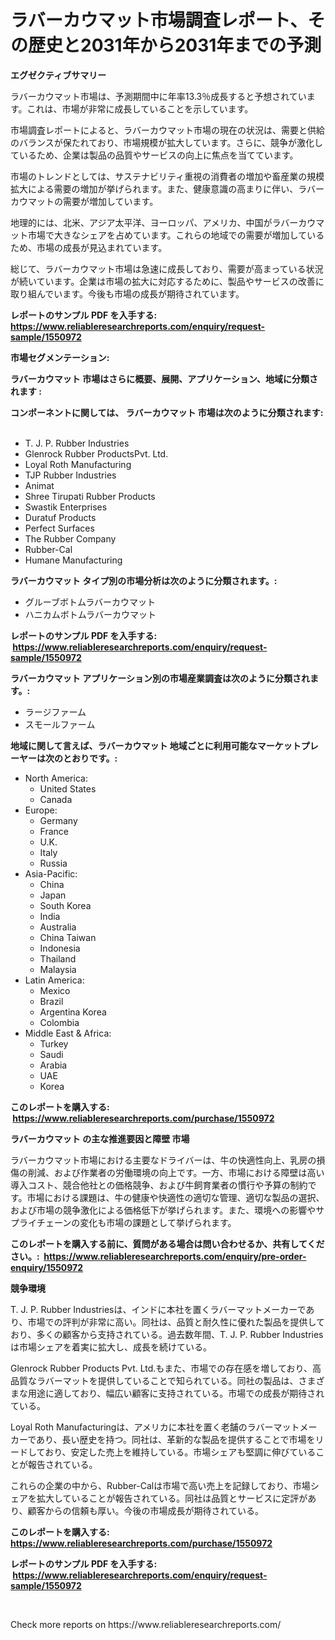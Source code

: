 <p><h1>ラバーカウマット市場調査レポート、その歴史と2031年から2031年までの予測</h1></p><p><strong>エグゼクティブサマリー</strong></p>
<p><p>ラバーカウマット市場は、予測期間中に年率13.3％成長すると予想されています。これは、市場が非常に成長していることを示しています。</p><p>市場調査レポートによると、ラバーカウマット市場の現在の状況は、需要と供給のバランスが保たれており、市場規模が拡大しています。さらに、競争が激化しているため、企業は製品の品質やサービスの向上に焦点を当てています。</p><p>市場のトレンドとしては、サステナビリティ重視の消費者の増加や畜産業の規模拡大による需要の増加が挙げられます。また、健康意識の高まりに伴い、ラバーカウマットの需要が増加しています。</p><p>地理的には、北米、アジア太平洋、ヨーロッパ、アメリカ、中国がラバーカウマット市場で大きなシェアを占めています。これらの地域での需要が増加しているため、市場の成長が見込まれています。</p><p>総じて、ラバーカウマット市場は急速に成長しており、需要が高まっている状況が続いています。企業は市場の拡大に対応するために、製品やサービスの改善に取り組んでいます。今後も市場の成長が期待されています。</p></p>
<p><strong>レポートのサンプル PDF を入手する: <a href="https://www.reliableresearchreports.com/enquiry/request-sample/1550972">https://www.reliableresearchreports.com/enquiry/request-sample/1550972</a></strong></p>
<p><strong>市場セグメンテーション:</strong></p>
<p><strong> ラバーカウマット 市場はさらに概要、展開、アプリケーション、地域に分類されます :</strong></p>
<p><strong>コンポーネントに関しては、 ラバーカウマット 市場は次のように分類されます: &nbsp;</strong></p>
<p><ul><li>T. J. P. Rubber Industries</li><li>Glenrock Rubber ProductsPvt. Ltd.</li><li>Loyal Roth Manufacturing</li><li>TJP Rubber Industries</li><li>Animat</li><li>Shree Tirupati Rubber Products</li><li>Swastik Enterprises</li><li>Duratuf Products</li><li>Perfect Surfaces</li><li>The Rubber Company</li><li>Rubber-Cal</li><li>Humane Manufacturing</li></ul></p>
<p><strong> ラバーカウマット タイプ別の市場分析は次のように分類されます。:</strong></p>
<p><ul><li>グルーブボトムラバーカウマット</li><li>ハニカムボトムラバーカウマット</li></ul></p>
<p><strong>レポートのサンプル PDF を入手する: &nbsp;<a href="https://www.reliableresearchreports.com/enquiry/request-sample/1550972">https://www.reliableresearchreports.com/enquiry/request-sample/1550972</a></strong></p>
<p><strong> ラバーカウマット アプリケーション別の市場産業調査は次のように分類されます。:</strong></p>
<p><ul><li>ラージファーム</li><li>スモールファーム</li></ul></p>
<p><strong>地域に関して言えば、ラバーカウマット 地域ごとに利用可能なマーケットプレーヤーは次のとおりです。:</strong></p>
<p><ul>
    <li>
        North America:
        <ul>
            <li>United States</li>
            <li>Canada</li>
        </ul>
    </li>
    <li>
        Europe:
        <ul>
            <li>Germany</li>
            <li>France</li>
            <li>U.K.</li>
            <li>Italy</li>
            <li>Russia</li>
        </ul>
    </li>
    <li>
        Asia-Pacific:
        <ul>
            <li>China</li>
            <li>Japan</li>
            <li>South Korea</li>
            <li>India</li>
            <li>Australia</li>
            <li>China Taiwan</li>
            <li>Indonesia</li>
            <li>Thailand</li>
            <li>Malaysia</li>
        </ul>
    </li>
    <li>
        Latin America:
        <ul>
            <li>Mexico</li>
            <li>Brazil</li>
            <li>Argentina Korea</li>
            <li>Colombia</li>
        </ul>
    </li>
    <li>
        Middle East & Africa:
        <ul>
            <li>Turkey</li>
            <li>Saudi</li>
            <li>Arabia</li>
            <li>UAE</li>
            <li>Korea</li>
        </ul>
    </li>
    </ul></p>
<p><strong>このレポートを購入する: &nbsp;<a href="https://www.reliableresearchreports.com/purchase/1550972">https://www.reliableresearchreports.com/purchase/1550972</a></strong></p>
<p><strong>ラバーカウマット の主な推進要因と障壁 市場</strong></p>
<p><p>ラバーカウマット市場における主要なドライバーは、牛の快適性向上、乳房の損傷の削減、および作業者の労働環境の向上です。一方、市場における障壁は高い導入コスト、競合他社との価格競争、および牛飼育業者の慣行や予算の制約です。市場における課題は、牛の健康や快適性の適切な管理、適切な製品の選択、および市場の競争激化による価格低下が挙げられます。また、環境への影響やサプライチェーンの変化も市場の課題として挙げられます。</p></p>
<p><strong>このレポートを購入する前に、質問がある場合は問い合わせるか、共有してください。:&nbsp; <a href="https://www.reliableresearchreports.com/enquiry/pre-order-enquiry/1550972">https://www.reliableresearchreports.com/enquiry/pre-order-enquiry/1550972</a></strong></p>
<p><strong>競争環境</strong></p>
<p><p>T. J. P. Rubber Industriesは、インドに本社を置くラバーマットメーカーであり、市場での評判が非常に高い。同社は、品質と耐久性に優れた製品を提供しており、多くの顧客から支持されている。過去数年間、T. J. P. Rubber Industriesは市場シェアを着実に拡大し、成長を続けている。</p><p>Glenrock Rubber Products Pvt. Ltd.もまた、市場での存在感を増しており、高品質なラバーマットを提供していることで知られている。同社の製品は、さまざまな用途に適しており、幅広い顧客に支持されている。市場での成長が期待されている。</p><p>Loyal Roth Manufacturingは、アメリカに本社を置く老舗のラバーマットメーカーであり、長い歴史を持つ。同社は、革新的な製品を提供することで市場をリードしており、安定した売上を維持している。市場シェアも堅調に伸びていることが報告されている。</p><p>これらの企業の中から、Rubber-Calは市場で高い売上を記録しており、市場シェアを拡大していることが報告されている。同社は品質とサービスに定評があり、顧客からの信頼も厚い。今後の市場成長が期待されている。</p></p>
<p><strong>このレポートを購入する: &nbsp; <a href="https://www.reliableresearchreports.com/purchase/1550972">https://www.reliableresearchreports.com/purchase/1550972</a></strong></p>
<p><strong>レポートのサンプル PDF を入手する: &nbsp;<a href="https://www.reliableresearchreports.com/enquiry/request-sample/1550972">https://www.reliableresearchreports.com/enquiry/request-sample/1550972</a></strong><strong></strong></p>
<p>&nbsp;</p>
<p>Check more reports on https://www.reliableresearchreports.com/</p>